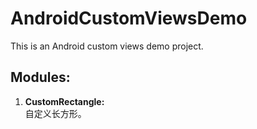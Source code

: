 # AndroidCustomViewsDemo
This is an Android custom views demo project.

## Modules:
1. **CustomRectangle:**   
自定义长方形。

